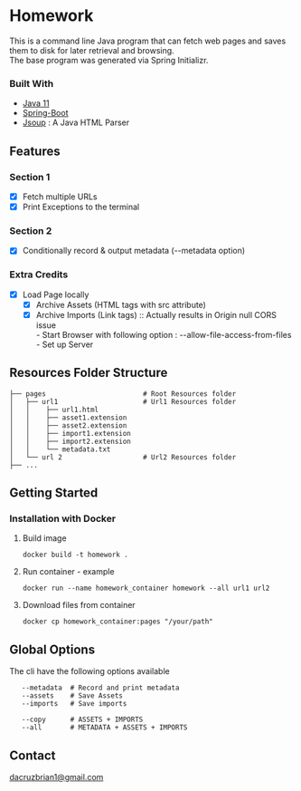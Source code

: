 # Homework

This is a command line Java program that can fetch web pages and saves them to disk for later retrieval and browsing.<br />
The base program was generated via Spring Initializr.

### Built With

- [Java 11](https://www.java.com/fr/)
- [Spring-Boot](https://spring.io/projects/spring-boot)
- [Jsoup](https://jsoup.org/) : A Java HTML Parser

## Features

### Section 1

- [x] Fetch multiple URLs
- [x] Print Exceptions to the terminal

### Section 2

- [x] Conditionally record & output metadata (--metadata option)

### Extra Credits

- [x] Load Page locally
  - [x] Archive Assets (HTML tags with src attribute)
  - [x] Archive Imports (Link tags) :: Actually results in Origin null CORS issue <br />
        - Start Browser with following option : --allow-file-access-from-files <br />
        - Set up Server

## Resources Folder Structure

    ├── pages                        # Root Resources folder
    │   ├── url1                     # Url1 Resources folder
    │   │    ├── url1.html
    │   │    ├── asset1.extension
    │   │    ├── asset2.extension
    │   │    ├── import1.extension
    │   │    ├── import2.extension
    │   │    └── metadata.txt
    │   └── url 2                    # Url2 Resources folder
    ├── ...

<!-- GETTING STARTED -->

## Getting Started

### Installation with Docker

1. Build image
   ```
   docker build -t homework .
   ```
2. Run container - example 
   ```
   docker run --name homework_container homework --all url1 url2
   ```
3. Download files from container
   ```
   docker cp homework_container:pages "/your/path"
   ```

## Global Options

The cli have the following options available

```
   --metadata  # Record and print metadata
   --assets    # Save Assets
   --imports   # Save imports

   --copy      # ASSETS + IMPORTS
   --all       # METADATA + ASSETS + IMPORTS
```

<!-- CONTACT -->

## Contact

dacruzbrian1@gmail.com
